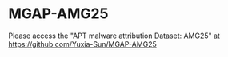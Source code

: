 # MGAP-AMG25
Please access the "APT malware attribution Dataset: AMG25" at https://github.com/Yuxia-Sun/MGAP-AMG25
